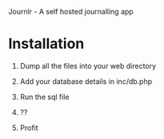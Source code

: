 Journlr - A self hosted journalling app

# Installation

1. Dump all the files into your web directory

2. Add your database details in inc/db.php

3. Run the sql file

4. ??

5. Profit



